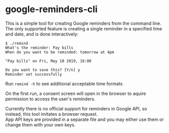 # google-reminders-cli

This is a simple tool for creating Google reminders from the command line.
The only supported feature is creating a single reminder in a specified time and 
date, and is done interactively:

```
$ ./remind 
What's the reminder: Pay bills
When do you want to be reminded: tomorrow at 4pm

"Pay bills" on Fri, May 10 2019, 16:00

Do you want to save this? [Y/n] y
Reminder set successfully
```

Run `remind -h` to see additional acceptable time formats

On the first run, a consent screen will open in the browser to aquire permission to access the user's reminders.

Currently there is no official support for reminders in Google API, so instead, this 
tool imitates a browser request.  
App API keys are provided in a separate file and you may either use them or change them with 
your own keys.

